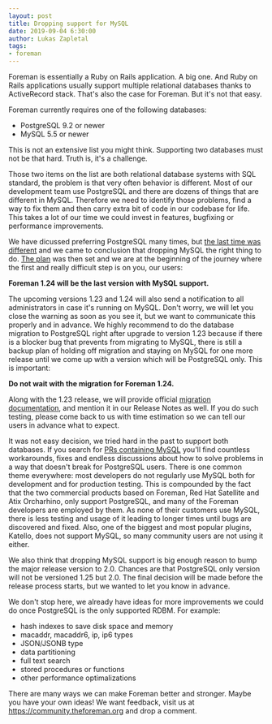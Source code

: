 ```yaml
---
layout: post
title: Dropping support for MySQL
date: 2019-09-04 6:30:00
author: Lukas Zapletal
tags:
- foreman
---
```


Foreman is essentially a Ruby on Rails application. A big one. And Ruby on
Rails applications usually support multiple relational databases thanks to
ActiveRecord stack. That's also the case for Foreman. But it's not that easy.

<!--more-->

Foreman currently requires one of the following databases:

* PostgreSQL 9.2 or newer
* MySQL 5.5 or newer

This is not an extensive list you might think. Supporting two databases must
not be that hard. Truth is, it's a challenge.

Those two items on the list are both relational database systems with SQL
standard, the problem is that very often behavior is different. Most of our
development team use PostgreSQL and there are dozens of things that are
different in MySQL. Therefore we need to identify those problems, find a way to
fix them and then carry extra bit of code in our codebase for life. This takes
a lot of our time we could invest in features, bugfixing or performance
improvements.

We have dicussed preferring PostgreSQL many times, but [the last time was
different](https://community.theforeman.org/t/minimum-rdbm-requirements/14127)
and we came to conclusion that dropping MySQL the right thing to do. [The
plan](https://community.theforeman.org/t/rfc-dropping-support-for-mysql/14185)
was then set and we are at the beginning of the journey where the first and
really difficult step is on you, our users:

**Foreman 1.24 will be the last version with MySQL support.**

The upcoming versions 1.23 and 1.24 will also send a notification to all
administrators in case it's running on MySQL. Don't worry, we will let you
close the warning as soon as you see it, but we want to communicate this
properly and in advance. We highly recommend to do the database migration to
PostgreSQL right after upgrade to version 1.23 because if there is a blocker
bug that prevents from migrating to MySQL, there is still a backup plan of
holding off migration and staying on MySQL for one more release until we come
up with a version which will be PostgreSQL only. This is important:

**Do not wait with the migration for Foreman 1.24.**

Along with the 1.23 release, we will provide official [migration
documentation](/manuals/1.23/index.html#3.7MigratingtoPostgreSQL), and
mention it in our Release Notes as well. If you do such testing, please come
back to us with time estimation so we can tell our users in advance what to
expect.

It was not easy decision, we tried hard in the past to support both databases.
If you search for [PRs containing
MySQL](https://github.com/theforeman/foreman/pulls?page=3&q=is%3Apr+mysql)
you'll find countless workarounds, fixes and endless discussions about how to
solve problems in a way that doesn't break for PostgreSQL users. There is one
common theme everywhere: most developers do not regularly use MySQL both for
development and for production testing. This is compounded by the fact that the
two commercial products based on Foreman, Red Hat Satellite and Atix
Orcharhino, only support PostgreSQL, and many of the Foreman developers are
employed by them. As none of their customers use MySQL, there is less testing
and usage of it leading to longer times until bugs are discovered and fixed.
Also, one of the biggest and most popular plugins, Katello, does not support
MySQL, so many community users are not using it either.

We also think that dropping MySQL support is big enough reason to bump the
major release version to 2.0. Chances are that PostgreSQL only version will not
be versioned 1.25 but 2.0. The final decision will be made before the release
process starts, but we wanted to let you know in advance.

We don't stop here, we already have ideas for more improvements we could do
once PostgreSQL is the only supported RDBM. For example:

* hash indexes to save disk space and memory
* macaddr, macaddr6, ip, ip6 types
* JSON/JSONB type
* data partitioning
* full text search
* stored procedures or functions
* other performance optimalizations

There are many ways we can make Foreman better and stronger. Maybe you have
your own ideas! We want feedback, visit us at https://community.theforeman.org
and drop a comment.
